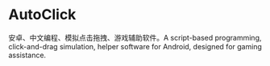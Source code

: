 # AutoClick
安卓、中文编程、模拟点击拖拽、游戏辅助软件。A script-based programming, click-and-drag simulation, helper software for Android, designed for gaming assistance.

